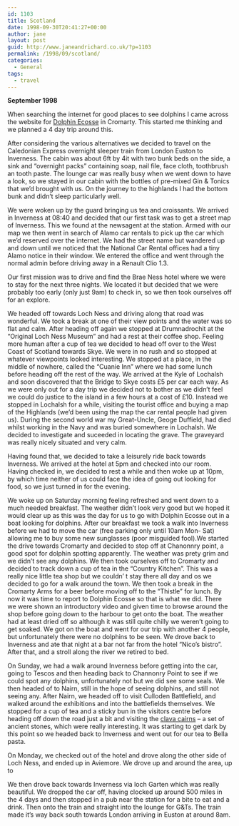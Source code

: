 ```yaml
---
id: 1103
title: Scotland
date: 1998-09-30T20:41:27+00:00
author: jane
layout: post
guid: http://www.janeandrichard.co.uk/?p=1103
permalink: /1998/09/scotland/
categories:
  - General
tags:
  - travel
---
```

**September 1998**

When searching the internet for good places to see dolphins I came across the website for [Dolphin Ecosse](http://www.cali.co.uk/HIGHEXP/Dolphin_E/) in Cromarty. This started me thinking and we planned a 4 day trip around this.

After considering the various alternatives we decided to travel on the Caledonian Express overnight sleeper train from London Euston to Inverness. The cabin was about 6ft by 4it with two bunk beds on the side, a sink and &#8220;overnight packs&#8221; containing soap, nail file, face cloth, toothbrush an tooth paste. The lounge car was really busy when we went down to have a look, so we stayed in our cabin with the bottles of pre-mixed Gin & Tonics that we&#8217;d brought with us. On the journey to the highlands I had the bottom bunk and didn&#8217;t sleep particularly well.

We were woken up by the guard bringing us tea and croissants. We arrived in Inverness at 08:40 and decided that our first task was to get a street map of Inverness. This we found at the newsagent at the station. Armed with our map we then went in search of Alamo car rentals to pick up the car which we&#8217;d reserved over the internet. We had the street name but wandered up and down until we noticed that the National Car Rental offices had a tiny Alamo notice in their window. We entered the office and went through the normal admin before driving away in a Renault Clio 1.3.

Our first mission was to drive and find the Brae Ness hotel where we were to stay for the next three nights. We located it but decided that we were probably too early (only just 9am) to check in, so we then took ourselves off for an explore.

We headed off towards Loch Ness and driving along that road was wonderful. We took a break at one of their view points and the water was so flat and calm. After heading off again we stopped at Drumnadrochit at the &#8220;Original Loch Ness Museum&#8221; and had a rest at their coffee shop. Feeling more human after a cup of tea we decided to head off over to the West Coast of Scotland towards Skye. We were in no rush and so stopped at whatever viewpoints looked interesting. We stopped at a place, in the middle of nowhere, called the &#8220;Cuanie Inn&#8221; where we had some lunch before heading off the rest of the way. We arrived at the Kyle of Lochalsh and soon discovered that the Bridge to Skye costs £5 per car each way. As we were only out for a day trip we decided not to bother as we didn&#8217;t feel we could do justice to the island in a few hours at a cost of £10. Instead we stopped in Lochalsh for a while, visiting the tourist office and buying a map of the Highlands (we&#8217;d been using the map the car rental people had given us). During the second world war my Great-Uncle, Geoge Duffield, had died whilst working in the Navy and was buried somewhere in Lochalsh. We decided to investigate and suceeded in locating the grave. The graveyard was really nicely situated and very calm.

Having found that, we decided to take a leisurely ride back towards Inverness. We arrived at the hotel at 5pm and checked into our room. Having checked in, we decided to rest a while and then woke up at 10pm, by which time neither of us could face the idea of going out looking for food, so we just turned in for the evening.

We woke up on Saturday morning feeling refreshed and went down to a much needed breakfast. The weather didn&#8217;t look very good but we hoped it would clear up as this was the day for us to go with Dolphin Ecosse out in a boat looking for dolphins. After our breakfast we took a walk into Inverness before we had to move the car (free parking only until 10am Mon- Sat) allowing me to buy some new sunglasses (poor misguided fool).We started the drive towards Cromarty and decided to stop off at Chanonnry point, a good spot for dolphin spotting apparently. The weather was prety grim and we didn&#8217;t see any dolphins. We then took ourselves off to Cromarty and decided to track down a cup of tea in the &#8220;Country Kitchen&#8221;. This was a really nice little tea shop but we couldn&#8217; t stay there all day and os we decided to go for a walk around the town. We then took a break in the Cromarty Arms for a beer before moving off to the &#8220;Thistle&#8221; for lunch. By now it was time to report to Dolphin Ecosse so that is what we did. There we were shown an introductory video and given time to browse around the shop before going down to the harbour to get onto the boat. The weather had at least dried off so although it was still quite chilly we weren&#8217;t going to get soaked. We got on the boat and went for our trip with another 4 people, but unfortunately there were no dolphins to be seen. We drove back to Inverness and ate that night at a bar not far from the hotel &#8220;Nico&#8217;s bistro&#8221;. After that, and a stroll along the river we retired to bed.

On Sunday, we had a walk around Inverness before getting into the car, going to Tescos and then heading back to Channonry Point to see if we could spot any dolphins, unfortunately not but we did see some seals. We then headed of to Nairn, still in the hope of seeing dolphins, and still not seeing any. After Nairn, we headed off to visit Culloden Battlefield, and walked around the exhibitions and into the battlefields themselves. We stopped for a cup of tea and a sticky bun in the visitors centre before heading off down the road just a bit and visiting the [clava cairns](http://www.geocities.com/SoHo/2621/clava.htm) &#8211; a set of ancient stones, which were really interesting. It was starting to get dark by this point so we headed back to Inverness and went out for our tea to Bella pasta.

On Monday, we checked out of the hotel and drove along the other side of Loch Ness, and ended up in Aviemore. We drove up and around the area, up to
  
We then drove back towards Inverness via loch Garten which was really beautiful. We dropped the car off, having clocked up around 500 miles in the 4 days and then stopped in a pub near the station for a bite to eat and a drink. Then onto the train and straight into the lounge for G&Ts. The train made it&#8217;s way back south towards London arriving in Euston at around 8am.